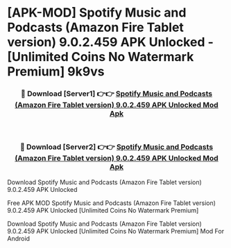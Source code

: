 # [APK-MOD] Spotify  Music and Podcasts (Amazon Fire Tablet version) 9.0.2.459 APK Unlocked - [Unlimited Coins No Watermark Premium] 9k9vs



<div align="center">
<h3>🔴 Download [Server1] 👉👉 <a href="https://momento.my/?title=Spotify__Music_and_Podcasts_(Amazon_Fire_Tablet_version)_9.0.2.459_APK_Unlocked">Spotify  Music and Podcasts (Amazon Fire Tablet version) 9.0.2.459 APK Unlocked Mod Apk</a></h3><br>

<h3>🔴 Download [Server2] 👉👉 <a href="https://momento.my/?title=Spotify__Music_and_Podcasts_(Amazon_Fire_Tablet_version)_9.0.2.459_APK_Unlocked">Spotify  Music and Podcasts (Amazon Fire Tablet version) 9.0.2.459 APK Unlocked Mod Apk</a></h3>
</div>



Download Spotify  Music and Podcasts (Amazon Fire Tablet version) 9.0.2.459 APK Unlocked 

Free APK MOD Spotify  Music and Podcasts (Amazon Fire Tablet version) 9.0.2.459 APK Unlocked [Unlimited Coins No Watermark Premium]

Download Spotify  Music and Podcasts (Amazon Fire Tablet version) 9.0.2.459 APK Unlocked [Unlimited Coins No Watermark Premium] Mod For Android
